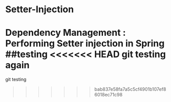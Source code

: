 # Setter-Injection
Dependency Management : Performing Setter injection in Spring 
##testing
<<<<<<< HEAD
git testing again
=======
git testing
>>>>>>> bab837e58fa7a5c5cf4901b107ef86018ec71c98
